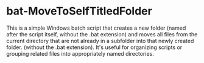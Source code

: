 # bat-MoveToSelfTitledFolder
This is a simple Windows batch script that creates a new folder (named after the script itself, without the .bat extension) and moves all files from the current directory that are not already in a subfolder into that newly created folder. (without the .bat extension). It's useful for organizing scripts or grouping related files into appropriately named directories.
